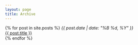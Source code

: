 ```yaml
---
layout: page
title: Archive
---
```

{% for post in site.posts %}
_{{ post.date | date: "%B %d, %Y" }}_<br/>
[{{ post.title }}]({{post.url}})<br/>
{% endfor %}
